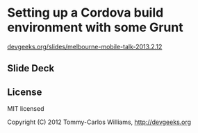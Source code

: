 # Setting up a Cordova build environment with some Grunt

[devgeeks.org/slides/melbourne-mobile-talk-2013.2.12](devgeeks.org/slides/melbourne-mobile-talk-2013.2.12)

## Slide Deck

## License

MIT licensed

Copyright (C) 2012 Tommy-Carlos Williams, http://devgeeks.org

